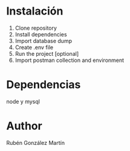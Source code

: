 # Instalación
 
1. Clone repository 
4. Install dependencies
2. Import database dump
3. Create .env file 
4. Run the project
[optional]
5. Import postman collection and environment

# Dependencias

node y mysql

# Author

Rubén González Martín